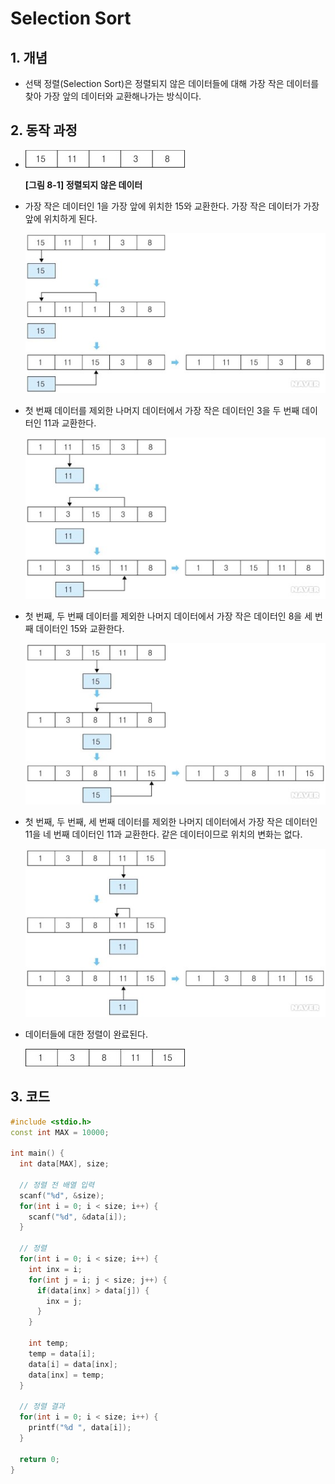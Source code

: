 # Selection Sort #

## 1. 개념
- 선택 정렬(Selection Sort)은 정렬되지 않은 데이터들에 대해 가장 작은 데이터를 찾아 가장 앞의 데이터와 교환해나가는 방식이다. 

## 2. 동작 과정
- ![[그림 8-1] 정렬되지 않은 데이터](./image/Selection.jpg)

  **[그림 8-1] 정렬되지 않은 데이터**

- 가장 작은 데이터인 1을 가장 앞에 위치한 15와 교환한다. 가장 작은 데이터가 가장 앞에 위치하게 된다.

  ![Selection2](./image/Selection2.jpg)

- 첫 번째 데이터를 제외한 나머지 데이터에서 가장 작은 데이터인 3을 두 번째 데이터인 11과 교환한다.

  ![Selection3](./image/Selection3.jpg)

- 첫 번째, 두 번째 데이터를 제외한 나머지 데이터에서 가장 작은 데이터인 8을 세 번째 데이터인 15와 교환한다.

  ![Selection4](./image/Selection4.jpg)

- 첫 번째, 두 번째, 세 번째 데이터를 제외한 나머지 데이터에서 가장 작은 데이터인 11을 네 번째 데이터인 11과 교환한다. 같은 데이터이므로 위치의 변화는 없다.

  ![Selection5](./image/Selection5.jpg)

- 데이터들에 대한 정렬이 완료된다.

  ![Selection6](./image/Selection6.jpg)

## 3. 코드
```c++
#include <stdio.h>
const int MAX = 10000;

int main() {
  int data[MAX], size;
  
  // 정렬 전 배열 입력
  scanf("%d", &size);
  for(int i = 0; i < size; i++) {
    scanf("%d", &data[i]);
  }
  
  // 정렬
  for(int i = 0; i < size; i++) {
    int inx = i;
    for(int j = i; j < size; j++) {
      if(data[inx] > data[j]) {
        inx = j;
      }
    }
    
    int temp;
    temp = data[i];
    data[i] = data[inx];
    data[inx] = temp;
  }
  
  // 정렬 결과
  for(int i = 0; i < size; i++) {
    printf("%d ", data[i]);
  }
  
  return 0;
}
```
